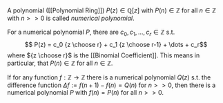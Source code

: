 A polynomial ([[Polynomial Ring]]) $P(z)\in \mathbb{Q}[z]$ with $P(n)\in\mathbb{Z}$ for all $n\in\mathbb{Z}$ with $n>>0$ is called *numerical polynomial*.

For a numerical polynomial $P$, there are $c_0,c_1,\dots,c_r\in \mathbb{Z}$ s.t. 
$$ P(z) = c_0 {z \choose r} + c_1 {z \choose r-1} + \dots + c_r$$
where ${z \choose r}$ is the [[Binomial Coefficient]].
This means in particular, that $P(n)\in\mathbb{Z}$ for all $n\in \mathbb{Z}$.

If for any function $f:\mathbb{Z}\rightarrow \mathbb{Z}$ there is a numerical polynomial $Q(z)$ s.t. the difference function $\Delta f := f(n+1)-f(n) = Q(n)$ for $n>>0$, then there is a numerical polynomial $P$ with $f(n) = P(n)$ for all $n>>0$.